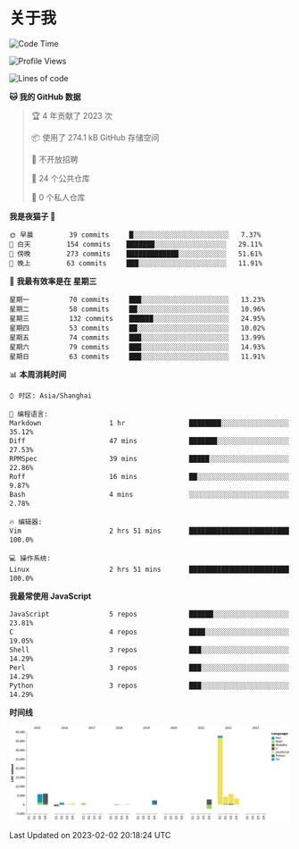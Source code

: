 # 关于我

<!--START_SECTION:waka-->
![Code Time](http://img.shields.io/badge/Code%20Time-724%20hrs%2051%20mins-blue)

![Profile Views](http://img.shields.io/badge/%E4%B8%AA%E4%BA%BA%E8%B5%84%E6%96%99%E8%A7%82%E7%9C%8B%E6%AC%A1%E6%95%B0-0-blue)

![Lines of code](https://img.shields.io/badge/%E4%BB%8E%E3%80%8CHello%20World%E3%80%8D%E8%B5%B7%E6%88%91%E5%B7%B2%E7%BB%8F%E5%86%99%E4%BA%86-70%20Thousand%20%E8%A1%8C%E4%BB%A3%E7%A0%81-blue)

**🐱 我的 GitHub 数据** 

> 🏆 4 年贡献了 2023 次
 > 
> 📦  使用了 274.1 kB GitHub 存储空间 
 > 
> 🚫 不开放招聘
 > 
> 📜 24 个公共仓库 
 > 
> 🔑 0 个私人仓库  
 > 
**我是夜猫子 🦉** 

```text
🌞 早晨         39 commits     █░░░░░░░░░░░░░░░░░░░░░░░░   7.37% 
🌆 白天         154 commits    ███████░░░░░░░░░░░░░░░░░░   29.11% 
🌃 傍晚         273 commits    █████████████░░░░░░░░░░░░   51.61% 
🌙 晚上         63 commits     ███░░░░░░░░░░░░░░░░░░░░░░   11.91%

```
📅 **我最有效率是在 星期三** 

```text
星期一          70 commits     ███░░░░░░░░░░░░░░░░░░░░░░   13.23% 
星期二          58 commits     ██░░░░░░░░░░░░░░░░░░░░░░░   10.96% 
星期三          132 commits    ██████░░░░░░░░░░░░░░░░░░░   24.95% 
星期四          53 commits     ██░░░░░░░░░░░░░░░░░░░░░░░   10.02% 
星期五          74 commits     ███░░░░░░░░░░░░░░░░░░░░░░   13.99% 
星期六          79 commits     ███░░░░░░░░░░░░░░░░░░░░░░   14.93% 
星期日          63 commits     ███░░░░░░░░░░░░░░░░░░░░░░   11.91%

```


📊 **本周消耗时间** 

```text
⌚︎ 时区: Asia/Shanghai

💬 编程语言: 
Markdown                 1 hr                ████████░░░░░░░░░░░░░░░░░   35.12% 
Diff                     47 mins             ███████░░░░░░░░░░░░░░░░░░   27.53% 
RPMSpec                  39 mins             █████░░░░░░░░░░░░░░░░░░░░   22.86% 
Roff                     16 mins             ██░░░░░░░░░░░░░░░░░░░░░░░   9.87% 
Bash                     4 mins              ░░░░░░░░░░░░░░░░░░░░░░░░░   2.78%

🔥 编辑器: 
Vim                      2 hrs 51 mins       █████████████████████████   100.0%

💻 操作系统: 
Linux                    2 hrs 51 mins       █████████████████████████   100.0%

```

**我最常使用 JavaScript** 

```text
JavaScript               5 repos             ██████░░░░░░░░░░░░░░░░░░░   23.81% 
C                        4 repos             ████░░░░░░░░░░░░░░░░░░░░░   19.05% 
Shell                    3 repos             ███░░░░░░░░░░░░░░░░░░░░░░   14.29% 
Perl                     3 repos             ███░░░░░░░░░░░░░░░░░░░░░░   14.29% 
Python                   3 repos             ███░░░░░░░░░░░░░░░░░░░░░░   14.29%

```


**时间线**

![Chart not found](https://raw.githubusercontent.com/Arondight/Arondight/master/charts/bar_graph.png) 


 Last Updated on 2023-02-02 20:18:24 UTC
<!--END_SECTION:waka-->
